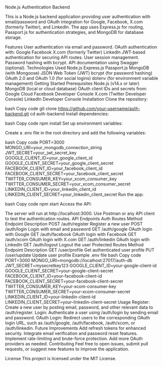 Node.js Authentication Backend


This is a Node.js backend application providing user authentication with email/password and OAuth integration for Google, Facebook, X.com (formerly Twitter), and LinkedIn. The app uses Express.js for routing, Passport.js for authentication strategies, and MongoDB for database storage.

Features
User authentication via email and password.
OAuth authentication with:
Google
Facebook
X.com (formerly Twitter)
LinkedIn
JWT-based authentication for securing API routes.
User session management.
Password hashing with bcrypt.
API documentation using Swagger (optional).
Technologies Used
Node.js
Express.js
Passport.js
MongoDB (with Mongoose)
JSON Web Token (JWT)
bcrypt (for password hashing)
OAuth 2.0 and OAuth 1.0 (for social logins)
dotenv (for environment variable management)
Getting Started
Prerequisites
Node.js (v14.x or later)
MongoDB (local or cloud database)
OAuth client IDs and secrets from:
Google Cloud
Facebook Developer Console
X.com (Twitter Developer Console)
LinkedIn Developer Console
Installation
Clone the repository:

bash
Copy code
git clone https://github.com/your-username/auth-backend.git
cd auth-backend
Install dependencies:

bash
Copy code
npm install
Set up environment variables:

Create a .env file in the root directory and add the following variables:

bash
Copy code
PORT=3000
MONGO_URI=your_mongodb_connection_string
JWT_SECRET=your_jwt_secret_key
GOOGLE_CLIENT_ID=your_google_client_id
GOOGLE_CLIENT_SECRET=your_google_client_secret
FACEBOOK_CLIENT_ID=your_facebook_client_id
FACEBOOK_CLIENT_SECRET=your_facebook_client_secret
TWITTER_CONSUMER_KEY=your_xcom_consumer_key
TWITTER_CONSUMER_SECRET=your_xcom_consumer_secret
LINKEDIN_CLIENT_ID=your_linkedin_client_id
LINKEDIN_CLIENT_SECRET=your_linkedin_client_secret
Run the app:

bash
Copy code
npm start
Access the API:

The server will run at http://localhost:3000.
Use Postman or any API client to test the authentication routes.
API Endpoints
Auth Routes
Method	Endpoint	Description
POST	/auth/register	Register a new user
POST	/auth/login	Login with email and password
GET	/auth/google	OAuth login with Google
GET	/auth/facebook	OAuth login with Facebook
GET	/auth/xcom	OAuth login with X.com
GET	/auth/linkedin	OAuth login with LinkedIn
GET	/auth/logout	Logout the user
Protected Routes
Method	Endpoint	Description
GET	/user/profile	Get authenticated user profile
PUT	/user/update	Update user profile
Example .env file
bash
Copy code
PORT=3000
MONGO_URI=mongodb://localhost:27017/auth-db
JWT_SECRET=mysecretkey123
GOOGLE_CLIENT_ID=your-google-client-id
GOOGLE_CLIENT_SECRET=your-google-client-secret
FACEBOOK_CLIENT_ID=your-facebook-client-id
FACEBOOK_CLIENT_SECRET=your-facebook-client-secret
TWITTER_CONSUMER_KEY=your-xcom-consumer-key
TWITTER_CONSUMER_SECRET=your-xcom-consumer-secret
LINKEDIN_CLIENT_ID=your-linkedin-client-id
LINKEDIN_CLIENT_SECRET=your-linkedin-client-secret
Usage
Register: Create a new user by posting email, password, and other relevant data to /auth/register.
Login: Authenticate a user using /auth/login by sending email and password.
OAuth Login: Redirect users to the corresponding OAuth login URL, such as /auth/google, /auth/facebook, /auth/xcom, or /auth/linkedin.
Future Improvements
Add refresh tokens for enhanced security.
Integrate email verification and password reset features.
Implement rate-limiting and brute-force protection.
Add more OAuth providers as needed.
Contributing
Feel free to open issues, submit pull requests, or suggest new features to improve the application.

License
This project is licensed under the MIT License.
